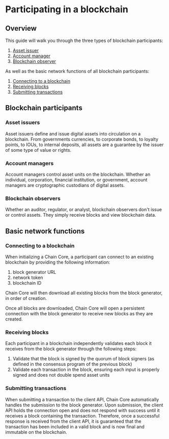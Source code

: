 # Participating in a blockchain

## Overview

This guide will walk you through the three types of blockchain participants:

1. [Asset issuer](#asset-issuers)
2. [Account manager](#account-managers)
3. [Blockchain observer](#blockchain-observers)

As well as the basic network functions of all blockchain participants:

1. [Connecting to a blockchain](#connecting-to-a-blockchain)
2. [Receiving blocks](#receiving-blocks)
3. [Submitting transactions](#submitting-transactions)

## Blockchain participants

### Asset issuers

Asset issuers define and issue digital assets into circulation on a blockchain. From governments currencies, to corporate bonds, to loyalty points, to IOUs, to internal deposits, all assets are a guarantee by the issuer of some type of value or rights.

### Account managers

Account managers control asset units on the blockchain. Whether an individual, corporation, financial institution, or government, account managers are cryptographic custodians of digital assets.

### Blockchain observers

Whether an auditor, regulator, or analyst, blockchain observers don't issue or control assets. They simply receive blocks and view blockchain data.

## Basic network functions

### Connecting to a blockchain

When initializing a Chain Core, a participant can connect to an existing blockchain by providing the following information:

1. block generator URL
2. network token
2. blockchain ID

Chain Core will then download all existing blocks from the block generator, in order of creation.

Once all blocks are downloaded, Chain Core will open a persistent connection with the block generator to receive new blocks as they are created.

### Receiving blocks

Each participant in a blockchain independently validates each block it receives from the block generator through the following steps:

1. Validate that the block is signed by the quorum of block signers (as defined in the consensus program of the previous block)
2. Validate each transaction in the block, ensuring each input is properly signed and does not double spend asset units

### Submitting transactions

When submitting a transaction to the client API, Chain Core automatically handles the submission to the block generator. Upon submission, the client API holds the connection open and does not respond with success until it receives a block containing the transaction. Therefore, once a successful response is received from the client API, it is guaranteed that the transaction has been included in a valid block and is now final and immutable on the blockchain.
